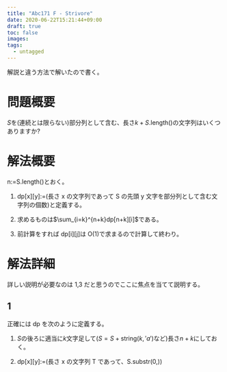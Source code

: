 ```yaml
---
title: "Abc171 F - Strivore"
date: 2020-06-22T15:21:44+09:00
draft: true
toc: false
images:
tags:
  - untagged
---
```


解説と違う方法で解いたので書く。

# 問題概要

$S$を(連続とは限らない)部分列として含む、長さ$k+S.\text{length}()$の文字列はいくつありますか?

# 解法概要

n:=S.length()とおく。

1. dp\[x\]\[y\]:=(長さ x の文字列であって S の先頭 y 文字を部分列として含む文字列の個数)と定義する。

1. 求めるものは$\sum_{i=k}^{n+k}dp[n+k][i]$である。

1. 前計算をすれば dp[i][j]は O(1)で求まるので計算して終わり。

# 解法詳細

詳しい説明が必要なのは 1,3 だと思うのでここに焦点を当てて説明する。

## 1

正確には dp を次のように定義する。

1. $S$の後ろに適当に$k$文字足して$(S=S+\text{string}(k,'a')$など$)$長さ$n+k$にしておく。

2. dp\[x\]\[y\]:=(長さ x の文字列 T であって、S.substr(0,))

